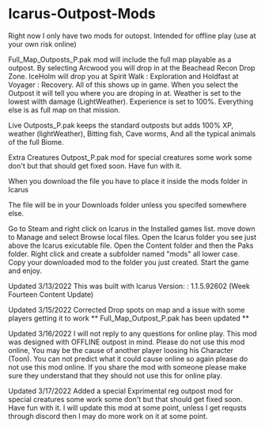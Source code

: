 # Icarus-Outpost-Mods

Right now I only have two mods for outopst. Intended for offline play (use at your own risk online)

Full_Map_Outposts_P.pak mod will include the full map playable as a outpost.
By selecting Arcwood you will drop in at the Beachead Recon Drop Zone.
IceHolm will drop you at Spirit Walk : Exploration and Holdfast at Voyager : Recovery.
All of this shows up in game. When you select the Outpost it will tell you where you are droping in at.
Weather is set to the lowest wilth damage (LightWeather). Experience is set to 100%. Everything else is as full map on that mission.

Live Outposts_P.pak keeps the standard outposts but adds 100% XP, weather (lightWeather), Bitting fish, Cave worms, And all the typical animals of the full Biome.

Extra Creatures Outpost_P.pak mod for special creatures some work some don't but that should get fixed soon. Have fun with it.

When you download the file you have to place it inside the mods folder in Icarus

The file will be in your Downloads folder unless you specifed somewhere else.

Go to Steam and right click on Icarus in the Installed games list.
move down to Manage and select Browse local files.
Open the Icarus folder you see just above the Icarus exicutable file.
Open the Content folder and then the Paks folder.
Right click and create a subfolder named "mods" all lower case.
Copy your downloaded mod to the folder you just created.
Start the game and enjoy.

Updated 3/13/2022
This was built with Icarus Version: : 1.1.5.92602 (Week Fourteen Content Update)

Updated 3/15/2022
Corrected Drop spots on map and a issue with some players getting it to work
**  Full_Map_Outpost_P.pak has been updated  **

Updated 3/16/2022
I will not reply to any questions for online play. This mod was designed with OFFLINE outpost in mind. Please do not use this mod online, You may be the cause of another player loosing his Character (Toon). You can not predict what it could cause online so again please do not use this mod online. If you share the mod with someone please make sure they understand that they should not use this for online play. 

Updated 3/17/2022
Added a special Exprimental reg outpost mod for special creatures some work some don't but that should get fixed soon. Have fun with it.
I will update this mod at some point, unless I get requsts through discord then I may do more work on it at some point.

